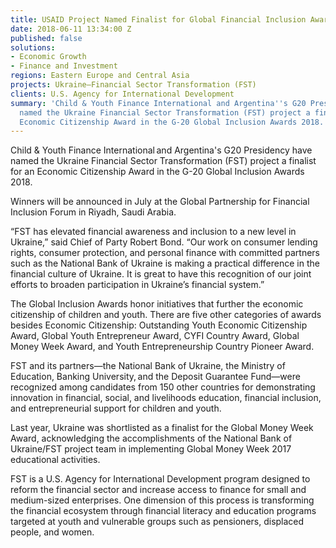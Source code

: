 ```yaml
---
title: USAID Project Named Finalist for Global Financial Inclusion Award
date: 2018-06-11 13:34:00 Z
published: false
solutions:
- Economic Growth
- Finance and Investment
regions: Eastern Europe and Central Asia
projects: Ukraine—Financial Sector Transformation (FST)
clients: U.S. Agency for International Development
summary: 'Child & Youth Finance International and Argentina''s G20 Presidency have
  named the Ukraine Financial Sector Transformation (FST) project a finalist for an
  Economic Citizenship Award in the G-20 Global Inclusion Awards 2018. '
---
```


Child & Youth Finance International and Argentina's G20 Presidency have named the Ukraine Financial Sector Transformation (FST) project a finalist for an Economic Citizenship Award in the G-20 Global Inclusion Awards 2018. 

Winners will be announced in July at the Global Partnership for Financial Inclusion Forum in Riyadh, Saudi Arabia. 

“FST has elevated financial awareness and inclusion to a new level in Ukraine,” said Chief of Party Robert Bond. “Our work on consumer lending rights, consumer protection, and personal finance with committed partners such as the National Bank of Ukraine is making a practical difference in the financial culture of Ukraine. It is great to have this recognition of our joint efforts to broaden participation in Ukraine’s financial system.”

The Global Inclusion Awards honor initiatives that further the economic citizenship of children and youth. There are five other categories of awards besides Economic Citizenship: Outstanding Youth Economic Citizenship Award, Global Youth Entrepreneur Award, CYFI Country Award, Global Money Week Award, and Youth Entrepreneurship Country Pioneer Award.

FST and its partners—the National Bank of Ukraine, the Ministry of Education, Banking University, and the Deposit Guarantee Fund—were recognized among candidates from 150 other countries for demonstrating innovation in financial, social, and livelihoods education, financial inclusion, and entrepreneurial support for children and youth. 

Last year, Ukraine was shortlisted as a finalist for the Global Money Week Award, acknowledging the accomplishments of the National Bank of Ukraine/FST project team in implementing Global Money Week 2017 educational activities. 

FST is a U.S. Agency for International Development program designed to reform the financial sector and increase access to finance for small and medium-sized enterprises. One dimension of this process is transforming the financial ecosystem through financial literacy and education programs targeted at youth and vulnerable groups such as pensioners, displaced people, and women. 